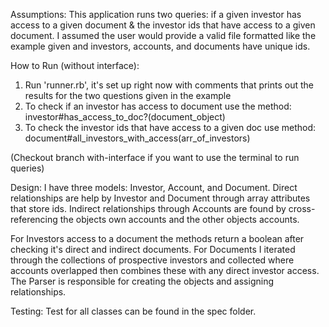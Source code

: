 Assumptions:
This application runs two queries: if a given investor has access to a given document & the investor ids that have access to a given document. I assumed the user would provide a valid file formatted like the example given and investors, accounts, and documents have unique ids.

How to Run (without interface):
1. Run 'runner.rb', it's set up right now with comments that prints out the results for the two questions given in the example
2. To check if an investor has access to document use the method: investor#has_access_to_doc?(document_object)
3. To check the investor ids that have access to a given doc use method: document#all_investors_with_access(arr_of_investors)

(Checkout branch with-interface if you want to use the terminal to run queries)

Design:
I have three models: Investor, Account, and Document. Direct relationships are help by Investor and Document through array attributes that store ids. Indirect relationships through Accounts are found by cross-referencing the objects own accounts and the other objects accounts.

For Investors access to a document the methods return a boolean after checking it's direct and indirect documents. For Documents I iterated through the collections of prospective investors and collected where accounts overlapped then combines these with any direct investor access. The Parser is responsible for creating the objects and assigning relationships.

Testing:
Test for all classes can be found in the spec folder.
